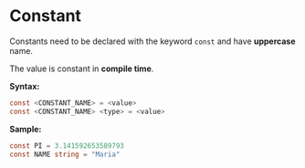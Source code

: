 # Constant

Constants need to be declared with the keyword `const` and have **uppercase** name.

The value is constant in **compile time**.

**Syntax:**

```csharp
const <CONSTANT_NAME> = <value>
const <CONSTANT_NAME> <type> = <value>
```

**Sample:**

```csharp
const PI = 3.141592653589793
const NAME string = "Maria"
```
